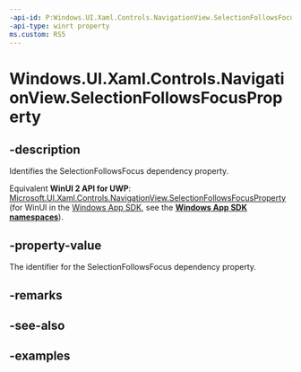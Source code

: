 ```yaml
---
-api-id: P:Windows.UI.Xaml.Controls.NavigationView.SelectionFollowsFocusProperty
-api-type: winrt property
ms.custom: RS5
---
```


<!-- Property syntax.
public DependencyProperty SelectionFollowsFocusProperty { get; }
-->

# Windows.UI.Xaml.Controls.NavigationView.SelectionFollowsFocusProperty

## -description

Identifies the SelectionFollowsFocus dependency property.

Equivalent **WinUI 2 API for UWP**: [Microsoft.UI.Xaml.Controls.NavigationView.SelectionFollowsFocusProperty](/windows/winui/api/microsoft.ui.xaml.controls.navigationview.selectionfollowsfocusproperty) (for WinUI in the [Windows App SDK](/windows/apps/windows-app-sdk/), see the **[Windows App SDK namespaces](/windows/windows-app-sdk/api/winrt/)**).

## -property-value

The identifier for the SelectionFollowsFocus dependency property.

## -remarks

## -see-also

## -examples

